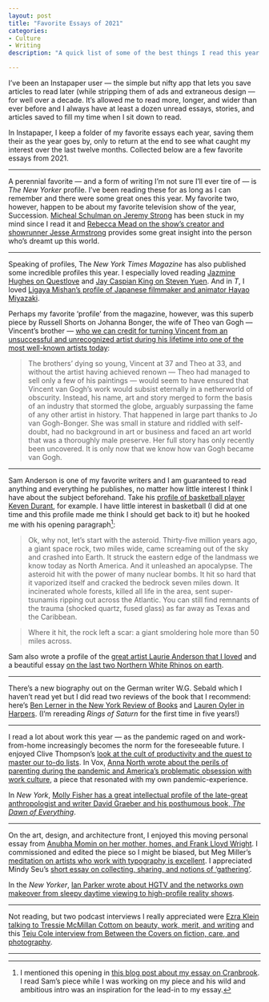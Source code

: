 ```yaml
---
layout: post
title: "Favorite Essays of 2021"
categories:
- Culture
- Writing
description: "A quick list of some of the best things I read this year."

---
```



I’ve been an Instapaper user — the simple but nifty app that lets you save articles to read later (while stripping them of ads and extraneous design — for well over a decade. It’s allowed me to read more, longer, and wider than ever before and I always have at least a dozen unread essays, stories, and articles saved to fill my time when I sit down to read.

In Instapaper, I keep a folder of my favorite essays each year, saving them their as the year goes by, only to return at the end to see what caught my interest over the last twelve months. Collected below are a few favorite essays from 2021.

----

A perennial favorite — and a form of writing I’m not sure I’ll ever tire of — is *The New Yorker* profile. I’ve been reading these for as long as I can remember and there were some great ones this year. My favorite two, however, happen to be about my favorite television show of the year, Succession. [Micheal Schulman on Jeremy Strong](https://www.newyorker.com/magazine/2021/12/13/on-succession-jeremy-strong-doesnt-get-the-joke) has been stuck in my mind since I read it and [Rebecca Mead on the show’s creator and showrunner Jesse Armstrong](https://www.newyorker.com/magazine/2021/08/30/the-real-ceo-of-succession) provides some great insight into the person who’s dreamt up this world.

----

Speaking of profiles, The *New York Times Magazine* has also published some incredible profiles this year. I especially loved reading [Jazmine Hughes on Questlove](https://www.nytimes.com/2021/10/12/magazine/questlove-summer-of-soul.html) and [Jay Caspian King on Steven Yuen]((https://www.nytimes.com/2021/02/03/magazine/steven-yeun.html)). And in *T*, I loved [Ligaya Mishan’s profile of Japanese filmmaker and animator Hayao Miyazaki](https://www.nytimes.com/2021/11/23/t-magazine/hayao-miyazaki-studio-ghibli.html).

Perhaps my favorite ‘profile’ from the magazine, however, was this superb piece by Russell Shorts on Johanna Bonger, the wife of Theo van Gogh — Vincent’s brother — [who we can credit for turning Vincent from an unsuccessful and unrecognized artist during his lifetime into one of the most well-known artists today](https://www.nytimes.com/2021/04/14/magazine/jo-van-gogh-bonger.html):

> The brothers’ dying so young, Vincent at 37 and Theo at 33, and without the artist having achieved renown — Theo had managed to sell only a few of his paintings — would seem to have ensured that Vincent van Gogh’s work would subsist eternally in a netherworld of obscurity. Instead, his name, art and story merged to form the basis of an industry that stormed the globe, arguably surpassing the fame of any other artist in history. That happened in large part thanks to Jo van Gogh-Bonger. She was small in stature and riddled with self-doubt, had no background in art or business and faced an art world that was a thoroughly male preserve. Her full story has only recently been uncovered. It is only now that we know how van Gogh became van Gogh.

----

Sam Anderson is one of my favorite writers and I am guaranteed to read anything and everything he publishes, no matter how little interest I think I have about the subject beforehand. Take his [profile of basketball player Keven Durant](https://www.nytimes.com/2021/06/02/magazine/kevin-durant-brooklyn-nets.html), for example. I have little interest in basketball (I did at one time and this profile made me think I should get back to it) but he hooked me with his opening paragraph[^1]:

> Ok, why not, let’s start with the asteroid. Thirty-five million years ago, a giant space rock, two miles wide, came screaming out of the sky and crashed into Earth. It struck the eastern edge of the landmass we know today as North America. And it unleashed an apocalypse. The asteroid hit with the power of many nuclear bombs. It hit so hard that it vaporized itself and cracked the bedrock seven miles down. It incinerated whole forests, killed all life in the area, sent super-tsunamis ripping out across the Atlantic. You can still find remnants of the trauma (shocked quartz, fused glass) as far away as Texas and the Caribbean.

> Where it hit, the rock left a scar: a giant smoldering hole more than 50 miles across.

Sam also wrote a profile of the [great artist Laurie Anderson that I loved](https://www.nytimes.com/2021/10/06/magazine/laurie-anderson.html) and a beautiful essay [on the last two Northern White Rhinos on earth](https://www.nytimes.com/2021/01/06/magazine/the-last-two-northern-white-rhinos-on-earth.html).

----

There’s a new biography out on the German writer W.G. Sebald which I haven’t read yet but I did read two reviews of the book that I recommend: here’s [Ben Lerner in the New York Review of Books]((https://www.nybooks.com/articles/2021/10/21/wg-sebald-storyteller/)) and [Lauren Oyler in Harpers](https://harpers.org/archive/2021/12/desperately-seeking-sebald-lauren-oyler-speak-silence-carole-angier/). (I’m rereading *Rings of Saturn* for the first time in five years!)

----

I read a lot about work this year — as the pandemic raged on and work-from-home increasingly becomes the norm for the foreseeable future. I enjoyed Clive Thompson’s [look at the cult of productivity and the quest to master our to-do lists](https://www.wired.com/story/to-do-apps-failed-productivity-tools/). In Vox, [Anna North wrote about the perils of parenting during the pandemic and America’s problematic obsession with work culture](https://www.vox.com/22321909/covid-19-pandemic-school-work-parents-remote), a piece that resonated with my own pandemic-experience.

In *New York*, [Molly Fisher has a great intellectual profile of the late-great anthropologist and writer David Graeber and his posthumous book, *The Dawn of Everything*](https://nymag.com/intelligencer/2021/11/david-graeber-dawn-of-everything.html).

----

On the art, design, and architecture front, I enjoyed this moving personal essay from [Anubha Momin on her mother, homes, and Frank Lloyd Wright](https://thewalrus.ca/revisiting-the-homes-of-frank-lloyd-wright/). I commissioned and edited the piece so I might be biased, but Meg Miller’s [meditation on artists who work with typography is excellent](https://eyeondesign.aiga.org/is-it-art-or-is-it-type-what-we-learn-when-language-is-built-not-written/). I appreciated Mindy Seu’s [short essay on collecting, sharing, and notions of ‘gathering’](https://www.shiftspace.pub/on-gathering-mindy-seu).

In the *New Yorker*, [Ian Parker wrote about HGTV and the networks own makeover from sleepy daytime viewing to high-profile reality shows](https://www.newyorker.com/magazine/2021/03/29/hgtv-is-getting-a-renovation).

----

Not reading, but two podcast interviews I really appreciated were [Ezra Klein talking to Tressie McMillan Cottom on beauty, work, merit, and writing](https://www.nytimes.com/2021/04/13/opinion/ezra-klein-podcast-tressie-mcmillan-cottom.html?referringSource=articleShare) and this [Teju Cole interview from Between the Covers on fiction, care, and photography](https://tinhouse.com/podcast/teju-cole-fernweh/).

----

[^1]: I mentioned this opening in [this blog post about my essay on Cranbrook](https://www.jarrettfuller.blog/2021/07/cranbrook/). I read Sam’s piece while I was working on my piece and his wild and ambitious intro was an inspiration for the lead-in to my essay.
